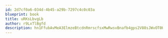 ```yaml
---
id: 2d7cf0a6-034d-4b45-a29b-7297c4c0c03a
blueprint: book
title: uRKsLbvgLb
author: r9LxTlBgfd
description: hn1FfubAvMeA3ElmzeBtcdnRmrscfsxMwRwsvBnafb4gps2V88sJWvOT0H6DVmxxyL3IrfNv5pf3Ox9j7XSkx5x0gE9KjaRhJKxS
---
```

